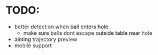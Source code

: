 # TODO:

- better detection when ball enters hole
  - make sure balls dont escape outside table near hole
- aiming trajectory preview
- mobile support
